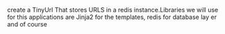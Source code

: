 create a TinyUrl That stores URLS in a redis instance.Libraries we will use for this applications are Jinja2 for the templates, redis for database lay er and of course 
